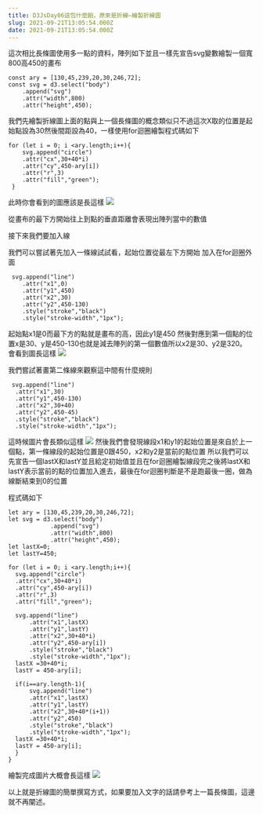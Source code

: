 ```yaml
---
title: D3JsDay06這包什麼餡，原來是折線—繪製折線圖
slug: 2021-09-21T13:05:54.000Z
date: 2021-09-21T13:05:54.000Z
---
```



這次相比長條圖使用多一點的資料，陣列如下並且一樣先宣告svg變數繪製一個寬800高450的畫布
```javascript{numberLines: true}
const ary = [130,45,239,20,30,246,72];
const svg = d3.select("body")
    .append("svg")
    .attr("width",800)
    .attr("height",450);
```

我們先繪製折線圖上面的點與上一個長條圖的概念類似只不過這次X取的位置是起始點設為30然後間距設為40，一樣使用for迴圈繪製程式碼如下
```javascript{numberLines: true}
for (let i = 0; i <ary.length;i++){
    svg.append("circle")
    .attr("cx",30+40*i)
    .attr("cy",450-ary[i])
    .attr("r",3)
    .attr("fill","green");
 }
```
此時你會看到的圖應該是長這樣
![](https://filedn.eu/ll8NkasFkw1XVJBG2Fp9A1p/gatsby_image/ithome_2021/20210921_01.png)

從畫布的最下方開始往上到點的垂直距離會表現出陣列當中的數值

接下來我們要加入線

我們可以嘗試著先加入一條線試試看，起始位置從最左下方開始
加入在for迴圈外面
```javascript{numberLines: true}
 svg.append("line")
    .attr("x1",0)
    .attr("y1",450)
    .attr("x2",30)
    .attr("y2",450-130)
    .style("stroke","black")
    .style("stroke-width","1px");
```
起始點x1是0而最下方的點就是畫布的高，因此y1是450
然後對應到第一個點的位置x是30、y是450-130也就是減去陣列的第一個數值所以x2是30、y2是320。
會看到圖長這樣
![](https://filedn.eu/ll8NkasFkw1XVJBG2Fp9A1p/gatsby_image/ithome_2021/20210921_02.png)

我們嘗試著畫第二條線來觀察這中間有什麼規則
```javascript{numberLines: true}
 svg.append("line")
  .attr("x1",30)
  .attr("y1",450-130)
  .attr("x2",30+40)
  .attr("y2",450-45)
  .style("stroke","black")
  .style("stroke-width","1px");
```
這時候圖片會長類似這樣
 ![](https://filedn.eu/ll8NkasFkw1XVJBG2Fp9A1p/gatsby_image/ithome_2021/20210921_03.png)
然後我們會發現線段x1和y1的起始位置是來自於上一個點，第一條線段的起始位置是0跟450，x2和y2是當前的點位置
所以我們可以先宣告一個lastX和lastY並且給定初始值並且在for迴圈繪製線段完之後將lastX和lastY表示當前的點的位置加入進去，最後在for迴圈判斷是不是跑最後一圈，做為線斷結束到0的位置

程式碼如下
```javascript{numberLines: true}
let ary = [130,45,239,20,30,246,72];
let svg = d3.select("body")
            .append("svg")
            .attr("width",800)
            .attr("height",450);
let lastX=0;
let lastY=450;

for (let i = 0; i <ary.length;i++){
  svg.append("circle")
  .attr("cx",30+40*i)
  .attr("cy",450-ary[i])
  .attr("r",3)
  .attr("fill","green");

  svg.append("line")
      .attr("x1",lastX)
      .attr("y1",lastY)
      .attr("x2",30+40*i)
      .attr("y2",450-ary[i])
      .style("stroke","black")
      .style("stroke-width","1px");
  lastX =30+40*i;
  lastY = 450-ary[i];
  
  if(i==ary.length-1){
      svg.append("line")
      .attr("x1",lastX)
      .attr("y1",lastY)
      .attr("x2",30+40*(i+1))
      .attr("y2",450)
      .style("stroke","black")
      .style("stroke-width","1px");
  lastX =30+40*i;
  lastY = 450-ary[i];
  }
}
```

繪製完成圖片大概會長這樣
![](https://filedn.eu/ll8NkasFkw1XVJBG2Fp9A1p/gatsby_image/ithome_2021/20210921_04.png)


以上就是折線圖的簡單撰寫方式，如果要加入文字的話請參考上一篇長條圖，這邊就不再闡述。
